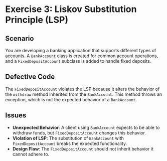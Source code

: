 # Exercise 3: Liskov Substitution Principle (LSP)

## Scenario

You are developing a banking application that supports different types of accounts. A `BankAccount` class is created for common account operations, and a `FixedDepositAccount` subclass is added to handle fixed deposits.

## Defective Code

The `FixedDepositAccount` violates the LSP because it alters the behavior of the `withdraw` method inherited from the `BankAccount`. This method throws an exception, which is not the expected behavior of a `BankAccount`.

## Issues

- **Unexpected Behavior**: A client using `BankAccount` expects to be able to withdraw funds, but `FixedDepositAccount` changes this behavior.
- **Violation of LSP**: The substitution of `BankAccount` with `FixedDepositAccount` breaks the expected functionality.
- **Design Flaw**: The `FixedDepositAccount` should not inherit behavior it cannot adhere to.
